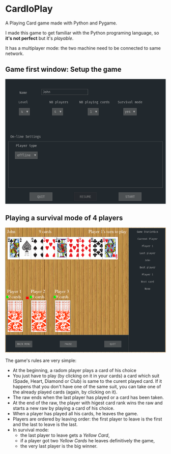 # CardIoPlay
A Playing Card game made with Python and Pygame.

I made this game to get familiar with the Python programing language, so **it's not perfect** but it's *playable*.

It has a multiplayer mode: the two machine need to be connected to same network.



## Game first window: Setup the game

![Game first window](https://github.com/robotane/CardIoPlay/blob/main/screen_shots/Screenshot%20at%202021-04-18%2022-18-39.png)



## Playing a survival mode of 4 players

![Playing a survival mode](https://github.com/robotane/CardIoPlay/blob/main/screen_shots/Screenshot%20at%202021-04-18%2022-19-32.png)


The game's rules are very simple:
* At the beginning, a radom player plays a card of his choice
* You just have to play (by clicking on it in your cards) a card which suit (Spade, Heart, Diamond or Club) is same to the curent played card. If it happens that you don't have one of the same suit, you can take one of the already played cards (again, by clicking on it).
* The raw ends when the last player has played or a card has been taken.
* At the end of the raw, the player with higest card rank wins the raw and starts a new raw by playing a card of his choice.
* When a player has played all his cards, he leaves the game.
* Players are ordered by leaving order: the first player to leave is the first and the last to leave is the last.
* In survival mode:
   * the last player to leave gets a *Yellow Card*,
   * if a player got two *Yellow Cards* he leaves definitively the game,
   * the very last player is the big winner.

